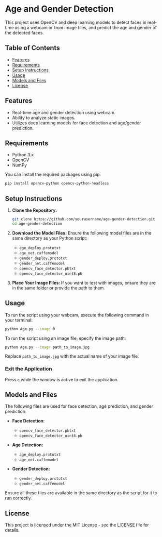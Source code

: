 # Age and Gender Detection

This project uses OpenCV and deep learning models to detect faces in real-time using a webcam or from image files, and predict the age and gender of the detected faces.

## Table of Contents

- [Features](#features)
- [Requirements](#requirements)
- [Setup Instructions](#setup-instructions)
- [Usage](#usage)
- [Models and Files](#models-and-files)
- [License](#license)

## Features

- Real-time age and gender detection using webcam.
- Ability to analyze static images.
- Utilizes deep learning models for face detection and age/gender prediction.

## Requirements

- Python 3.x
- OpenCV
- NumPy

You can install the required packages using pip:

```bash
pip install opencv-python opencv-python-headless
```

## Setup Instructions

1. **Clone the Repository:**
   ```bash
   git clone https://github.com/yourusername/age-gender-detection.git
   cd age-gender-detection
   ```

2. **Download the Model Files:**
   Ensure the following model files are in the same directory as your Python script:
   - `age_deploy.prototxt`
   - `age_net.caffemodel`
   - `gender_deploy.prototxt`
   - `gender_net.caffemodel`
   - `opencv_face_detector.pbtxt`
   - `opencv_face_detector_uint8.pb`

3. **Place Your Image Files:**
   If you want to test with images, ensure they are in the same folder or provide the path to them.

## Usage

To run the script using your webcam, execute the following command in your terminal:

```bash
python Age.py --image 0
```

To run the script using an image file, specify the image path:

```bash
python Age.py --image path_to_image.jpg
```

Replace `path_to_image.jpg` with the actual name of your image file.

### Exit the Application
Press `q` while the window is active to exit the application.

## Models and Files

The following files are used for face detection, age prediction, and gender prediction:

- **Face Detection:**
  - `opencv_face_detector.pbtxt`
  - `opencv_face_detector_uint8.pb`

- **Age Detection:**
  - `age_deploy.prototxt`
  - `age_net.caffemodel`

- **Gender Detection:**
  - `gender_deploy.prototxt`
  - `gender_net.caffemodel`

Ensure all these files are available in the same directory as the script for it to run correctly.

## License

This project is licensed under the MIT License - see the [LICENSE](LICENSE) file for details.
```
